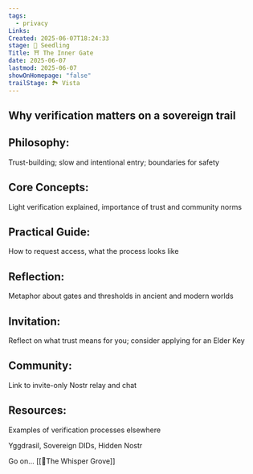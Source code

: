```yaml
---
tags:
  - privacy
Links: 
Created: 2025-06-07T18:24:33
stage: 🌱 Seedling
Title: ⛩ The Inner Gate
date: 2025-06-07
lastmod: 2025-06-07
showOnHomepage: "false"
trailStage: 🏞 Vista
---
```

## Why verification matters on a sovereign trail

## Philosophy: 
Trust-building; slow and intentional entry; boundaries for safety

## Core Concepts: 
Light verification explained, importance of trust and community norms

## Practical Guide: 
How to request access, what the process looks like

## Reflection:
Metaphor about gates and thresholds in ancient and modern worlds

## Invitation: 
Reflect on what trust means for you; consider applying for an Elder Key

## Community: 
Link to invite-only Nostr relay and chat

## Resources: 
Examples of verification processes elsewhere

Yggdrasil, Sovereign DIDs, Hidden Nostr

Go on... [[🍃The Whisper Grove]]